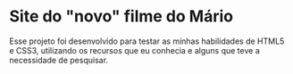 # Site do "novo" filme do Mário
Esse projeto foi desenvolvido para testar as minhas habilidades de HTML5 e CSS3, utilizando os recursos que eu conhecia e alguns que teve a necessidade de pesquisar.
